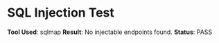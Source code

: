 # SQL Injection Test

**Tool Used**: sqlmap
**Result**: No injectable endpoints found.
**Status**: PASS